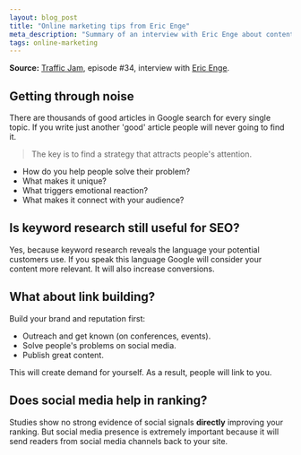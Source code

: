 ```yaml
---
layout: blog_post
title: "Online marketing tips from Eric Enge"
meta_description: "Summary of an interview with Eric Enge about content strategy, keyword research, link building and social media."
tags: online-marketing
---
```


**Source:** [Traffic Jam](http://www.veravo.com/trafficjam/tj34-inbound-marketing-eric-enge/), episode #34, interview with <a href='http://www.stonetemple.com/about-eric-enge/'>Eric Enge</a>.

## Getting through noise

There are thousands of good articles in Google search for every single topic. If you write just another 'good' article people will never going to find it.

> The key is to find a strategy that attracts people's attention.

* How do you help people solve their problem?
* What makes it unique?
* What triggers emotional reaction?
* What makes it connect with your audience?

## Is keyword research still useful for SEO?

Yes, because keyword research reveals the language your potential customers use. If you speak this language  Google will consider your content more relevant. It will also increase conversions.

## What about link building?

Build your brand and reputation first:

* Outreach and get known (on conferences, events).
* Solve people's problems on social media.
* Publish great content.

This will create demand for yourself. As a result, people will link to you.

## Does social media help in ranking?

Studies show no strong evidence of social signals **directly** improving your ranking. But social media presence is extremely important because it will send readers from social media channels back to your site.